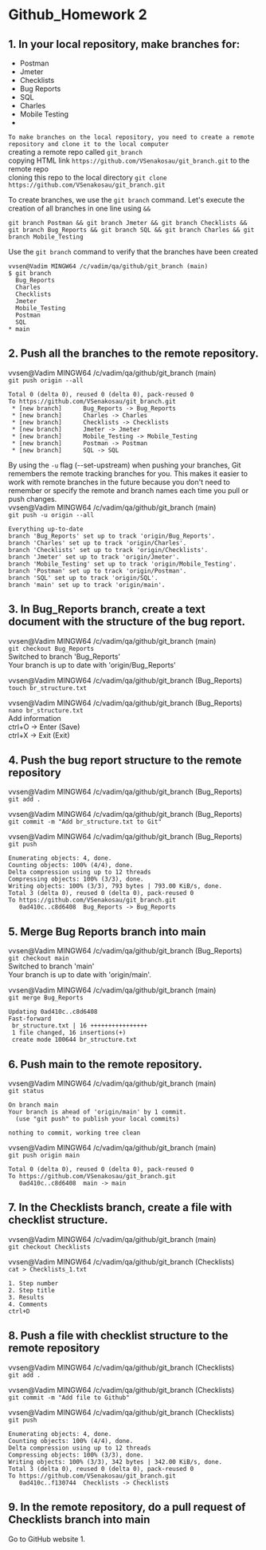 # Github_Homework 2
## 1. In your local repository, make branches for:
- Postman   
- Jmeter   
- Checklists   
- Bug Reports   
- SQL   
- Charles   
- Mobile Testing
-    
`To make branches on the local repository, you need to create a remote repository and clone it to the local computer`   
creating a remote repo called `git_branch`   
copying HTML link `https://github.com/VSenakosau/git_branch.git` to the remote repo     
cloning this repo to the local directory `git clone https://github.com/VSenakosau/git_branch.git`

To create branches, we use the `git branch` command. Let's execute the creation of all branches in one line using `&&`

`git branch Postman && git branch Jmeter && git branch Checklists && git branch Bug_Reports && git branch SQL && git branch Charles && git branch Mobile_Testing`   

Use the `git branch` command to verify that the branches have been created
```
vvsen@Vadim MINGW64 /c/vadim/qa/github/git_branch (main)
$ git branch
  Bug_Reports
  Charles
  Checklists
  Jmeter
  Mobile_Testing
  Postman
  SQL
* main
```
## 2. Push all the branches to the remote repository.
vvsen@Vadim MINGW64 /c/vadim/qa/github/git_branch (main)   
`git push origin --all`
```
Total 0 (delta 0), reused 0 (delta 0), pack-reused 0
To https://github.com/VSenakosau/git_branch.git
 * [new branch]      Bug_Reports -> Bug_Reports
 * [new branch]      Charles -> Charles
 * [new branch]      Checklists -> Checklists
 * [new branch]      Jmeter -> Jmeter
 * [new branch]      Mobile_Testing -> Mobile_Testing
 * [new branch]      Postman -> Postman
 * [new branch]      SQL -> SQL
```
By using the `-u` flag (--set-upstream) when pushing your branches, Git remembers the remote tracking branches for you. This makes it easier to work with remote branches in the future because you don't need to remember or specify the remote and branch names each time you pull or push changes.   
vvsen@Vadim MINGW64 /c/vadim/qa/github/git_branch (main)   
`git push -u origin --all`
```
Everything up-to-date
branch 'Bug_Reports' set up to track 'origin/Bug_Reports'.
branch 'Charles' set up to track 'origin/Charles'.
branch 'Checklists' set up to track 'origin/Checklists'.
branch 'Jmeter' set up to track 'origin/Jmeter'.
branch 'Mobile_Testing' set up to track 'origin/Mobile_Testing'.
branch 'Postman' set up to track 'origin/Postman'.
branch 'SQL' set up to track 'origin/SQL'.
branch 'main' set up to track 'origin/main'.
```
## 3. In Bug_Reports branch, create a text document with the structure of the bug report.
vvsen@Vadim MINGW64 /c/vadim/qa/github/git_branch (main)   
`git checkout Bug_Reports`   
Switched to branch 'Bug_Reports'      
Your branch is up to date with 'origin/Bug_Reports'       

vvsen@Vadim MINGW64 /c/vadim/qa/github/git_branch (Bug_Reports)      
`touch br_structure.txt`

vvsen@Vadim MINGW64 /c/vadim/qa/github/git_branch (Bug_Reports)   
`nano br_structure.txt`      
Add information      
ctrl+O -> Enter (Save)         
ctrl+X -> Exit (Exit)      
## 4. Push the bug report structure to the remote repository
vvsen@Vadim MINGW64 /c/vadim/qa/github/git_branch (Bug_Reports)   
`git add . `

vvsen@Vadim MINGW64 /c/vadim/qa/github/git_branch (Bug_Reports)   
`git commit -m "Add br_structure.txt to Git"`   

vvsen@Vadim MINGW64 /c/vadim/qa/github/git_branch (Bug_Reports)   
`git push`
```
Enumerating objects: 4, done.
Counting objects: 100% (4/4), done.
Delta compression using up to 12 threads
Compressing objects: 100% (3/3), done.
Writing objects: 100% (3/3), 793 bytes | 793.00 KiB/s, done.
Total 3 (delta 0), reused 0 (delta 0), pack-reused 0
To https://github.com/VSenakosau/git_branch.git
   0ad410c..c8d6408  Bug_Reports -> Bug_Reports
```
## 5. Merge Bug Reports branch into main
vvsen@Vadim MINGW64 /c/vadim/qa/github/git_branch (Bug_Reports)   
`git checkout main`   
Switched to branch 'main'   
Your branch is up to date with 'origin/main'.   
 
vvsen@Vadim MINGW64 /c/vadim/qa/github/git_branch (main)   
`git merge Bug_Reports`
```
Updating 0ad410c..c8d6408
Fast-forward
 br_structure.txt | 16 ++++++++++++++++
 1 file changed, 16 insertions(+)
 create mode 100644 br_structure.txt
```
## 6. Push main to the remote repository.
vvsen@Vadim MINGW64 /c/vadim/qa/github/git_branch (main)   
`git status`
```
On branch main
Your branch is ahead of 'origin/main' by 1 commit.
  (use "git push" to publish your local commits)

nothing to commit, working tree clean
```
vvsen@Vadim MINGW64 /c/vadim/qa/github/git_branch (main)   
`git push origin main`
```
Total 0 (delta 0), reused 0 (delta 0), pack-reused 0
To https://github.com/VSenakosau/git_branch.git
   0ad410c..c8d6408  main -> main
```
## 7. In the Checklists branch, create a file with checklist structure. 
vvsen@Vadim MINGW64 /c/vadim/qa/github/git_branch (main)   
`git checkout Checklists`

vvsen@Vadim MINGW64 /c/vadim/qa/github/git_branch (Checklists)      
`cat > Checklists_1.txt`   
```
1. Step number
2. Step title
3. Results
4. Comments
ctrl+D
```
## 8. Push a file with checklist structure to the remote repository
vvsen@Vadim MINGW64 /c/vadim/qa/github/git_branch (Checklists)      
`git add .`

vvsen@Vadim MINGW64 /c/vadim/qa/github/git_branch (Checklists)   
`git commit -m "Add file to Github"`

vvsen@Vadim MINGW64 /c/vadim/qa/github/git_branch (Checklists)      
`git push`
```
Enumerating objects: 4, done.
Counting objects: 100% (4/4), done.
Delta compression using up to 12 threads
Compressing objects: 100% (3/3), done.
Writing objects: 100% (3/3), 342 bytes | 342.00 KiB/s, done.
Total 3 (delta 0), reused 0 (delta 0), pack-reused 0
To https://github.com/VSenakosau/git_branch.git
   0ad410c..f130744  Checklists -> Checklists
```
## 9. In the remote repository, do a pull request of Checklists branch into main
Go to GitHub website
1. 
